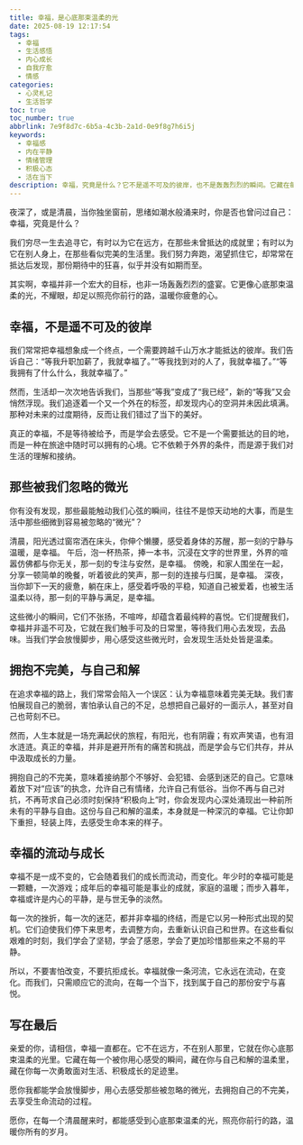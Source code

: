 ```yaml
---
title: 幸福，是心底那束温柔的光
date: 2025-08-19 12:17:54
tags:
  - 幸福
  - 生活感悟
  - 内心成长
  - 自我疗愈
  - 情感
categories:
  - 心灵札记
  - 生活哲学
toc: true
toc_number: true
abbrlink: 7e9f8d7c-6b5a-4c3b-2a1d-0e9f8g7h6i5j
keywords:
  - 幸福感
  - 内在平静
  - 情绪管理
  - 积极心态
  - 活在当下
description: 幸福，究竟是什么？它不是遥不可及的彼岸，也不是轰轰烈烈的瞬间。它藏在每一个被我们忽略的微光里，藏在与自己和解的温柔里，藏在每一次心底的平静与满足中。这篇文章，将带你一同探索幸福的真谛，感受那些被遗忘的温暖与力量。
---
```


夜深了，或是清晨，当你独坐窗前，思绪如潮水般涌来时，你是否也曾问过自己：幸福，究竟是什么？

我们穷尽一生去追寻它，有时以为它在远方，在那些未曾抵达的成就里；有时以为它在别人身上，在那些看似完美的生活里。我们努力奔跑，渴望抓住它，却常常在抵达后发现，那份期待中的狂喜，似乎并没有如期而至。

其实啊，幸福并非一个宏大的目标，也非一场轰轰烈烈的盛宴。它更像心底那束温柔的光，不耀眼，却足以照亮你前行的路，温暖你疲惫的心。

## 幸福，不是遥不可及的彼岸

我们常常把幸福想象成一个终点，一个需要跨越千山万水才能抵达的彼岸。我们告诉自己：“等我升职加薪了，我就幸福了。”“等我找到对的人了，我就幸福了。”“等我拥有了什么什么，我就幸福了。”

然而，生活却一次次地告诉我们，当那些“等我”变成了“我已经”，新的“等我”又会悄然浮现。我们追逐着一个又一个外在的标签，却发现内心的空洞并未因此填满。那种对未来的过度期待，反而让我们错过了当下的美好。

真正的幸福，不是等待被给予，而是学会去感受。它不是一个需要抵达的目的地，而是一种在旅途中随时可以拥有的心境。它不依赖于外界的条件，而是源于我们对生活的理解和接纳。

## 那些被我们忽略的微光

你有没有发现，那些最能触动我们心弦的瞬间，往往不是惊天动地的大事，而是生活中那些细微到容易被忽略的“微光”？

清晨，阳光透过窗帘洒在床头，你伸个懒腰，感受着身体的苏醒，那一刻的宁静与温暖，是幸福。
午后，泡一杯热茶，捧一本书，沉浸在文字的世界里，外界的喧嚣仿佛都与你无关，那一刻的专注与安然，是幸福。
傍晚，和家人围坐在一起，分享一顿简单的晚餐，听着彼此的笑声，那一刻的连接与归属，是幸福。
深夜，当你卸下一天的疲惫，躺在床上，感受着呼吸的平稳，知道自己被爱着，也被生活温柔以待，那一刻的平静与满足，是幸福。

这些微小的瞬间，它们不张扬，不喧哗，却蕴含着最纯粹的喜悦。它们提醒我们，幸福并非遥不可及，它就在我们触手可及的日常里，等待我们用心去发现，去品味。当我们学会放慢脚步，用心感受这些微光时，会发现生活处处皆是温柔。

## 拥抱不完美，与自己和解

在追求幸福的路上，我们常常会陷入一个误区：认为幸福意味着完美无缺。我们害怕展现自己的脆弱，害怕承认自己的不足，总想把自己最好的一面示人，甚至对自己也苛刻不已。

然而，人生本就是一场充满起伏的旅程，有阳光，也有阴霾；有欢声笑语，也有泪水涟涟。真正的幸福，并非是避开所有的痛苦和挑战，而是学会与它们共存，并从中汲取成长的力量。

拥抱自己的不完美，意味着接纳那个不够好、会犯错、会感到迷茫的自己。它意味着放下对“应该”的执念，允许自己有情绪，允许自己有低谷。当你不再与自己对抗，不再苛求自己必须时刻保持“积极向上”时，你会发现内心深处涌现出一种前所未有的平静与自由。这份与自己和解的温柔，本身就是一种深沉的幸福。它让你卸下重担，轻装上阵，去感受生命本来的样子。

## 幸福的流动与成长

幸福不是一成不变的，它会随着我们的成长而流动，而变化。年少时的幸福可能是一颗糖，一次游戏；成年后的幸福可能是事业的成就，家庭的温暖；而步入暮年，幸福或许是内心的平静，是与世无争的淡然。

每一次的挫折，每一次的迷茫，都并非幸福的终结，而是它以另一种形式出现的契机。它们迫使我们停下来思考，去调整方向，去重新认识自己和世界。在这些看似艰难的时刻，我们学会了坚韧，学会了感恩，学会了更加珍惜那些来之不易的平静。

所以，不要害怕改变，不要抗拒成长。幸福就像一条河流，它永远在流动，在变化。而我们，只需顺应它的流向，在每一个当下，找到属于自己的那份安宁与喜悦。

## 写在最后

亲爱的你，请相信，幸福一直都在。它不在远方，不在别人那里，它就在你心底那束温柔的光里。它藏在每一个被你用心感受的瞬间，藏在你与自己和解的温柔里，藏在你每一次勇敢面对生活、积极成长的足迹里。

愿你我都能学会放慢脚步，用心去感受那些被忽略的微光，去拥抱自己的不完美，去享受生命流动的过程。

愿你，在每一个清晨醒来时，都能感受到心底那束温柔的光，照亮你前行的路，温暖你所有的岁月。
